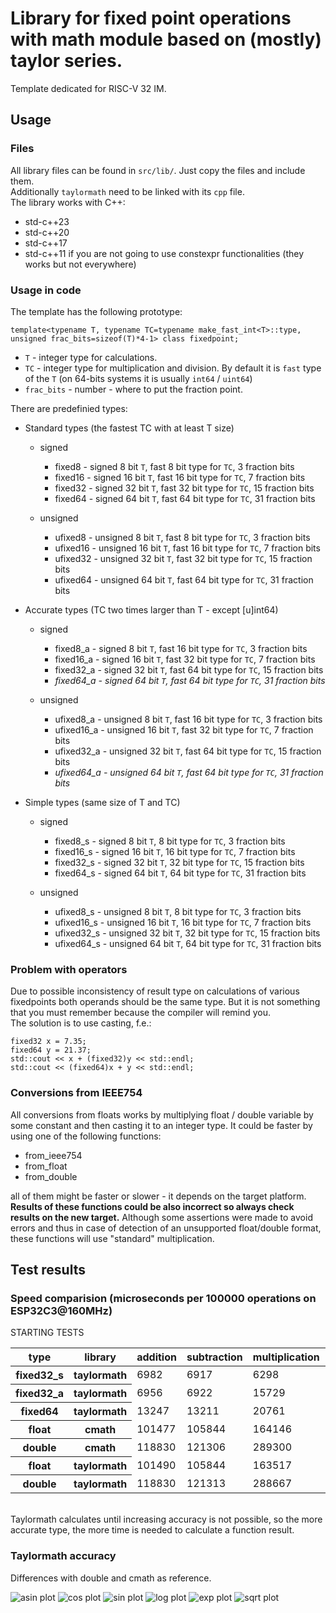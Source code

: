# Library for fixed point operations with math module based on (mostly) taylor series.

Template dedicated for RISC-V 32 IM.

## Usage

### Files

All library files can be found in `src/lib/`.
Just copy the files and include them.<br>
Additionally `taylormath` need to be linked with its `cpp` file.
<br>
The library works with C++:
* std-c++23
* std-c++20
* std-c++17
* std-c++11 if you are not going to use constexpr functionalities (they works but not everywhere)

### Usage in code

The template has the following prototype:
~~~
template<typename T, typename TC=typename make_fast_int<T>::type, unsigned frac_bits=sizeof(T)*4-1> class fixedpoint;
~~~

* `T` - integer type for calculations.
* `TC` - integer type for multiplication and division. By default it is `fast` type of the `T` (on 64-bits systems it is usually `int64` / `uint64`)
* `frac_bits` - number - where to put the fraction point.

There are predefinied types:

* Standard types (the fastest TC with at least T size)

    * signed

        * fixed8 - signed 8 bit `T`, fast 8 bit type for `TC`, 3 fraction bits
        * fixed16 - signed 16 bit `T`, fast 16 bit type for `TC`, 7 fraction bits
        * fixed32 - signed 32 bit `T`, fast 32 bit type for `TC`, 15 fraction bits
        * fixed64 - signed 64 bit `T`, fast 64 bit type for `TC`, 31 fraction bits

    * unsigned

        * ufixed8 - unsigned 8 bit `T`, fast 8 bit type for `TC`, 3 fraction bits
        * ufixed16 - unsigned 16 bit `T`, fast 16 bit type for `TC`, 7 fraction bits
        * ufixed32 - unsigned 32 bit `T`, fast 32 bit type for `TC`, 15 fraction bits
        * ufixed64 - unsigned 64 bit `T`, fast 64 bit type for `TC`, 31 fraction bits

* Accurate types (TC two times larger than T - except [u]int64)

    * signed

        * fixed8_a - signed 8 bit `T`, fast 16 bit type for `TC`, 3 fraction bits
        * fixed16_a - signed 16 bit `T`, fast 32 bit type for `TC`, 7 fraction bits
        * fixed32_a - signed 32 bit `T`, fast 64 bit type for `TC`, 15 fraction bits
        * *fixed64_a - signed 64 bit `T`, fast 64 bit type for `TC`, 31 fraction bits*

    * unsigned

        * ufixed8_a - unsigned 8 bit `T`, fast 16 bit type for `TC`, 3 fraction bits
        * ufixed16_a - unsigned 16 bit `T`, fast 32 bit type for `TC`, 7 fraction bits
        * ufixed32_a - unsigned 32 bit `T`, fast 64 bit type for `TC`, 15 fraction bits
        * *ufixed64_a - unsigned 64 bit `T`, fast 64 bit type for `TC`, 31 fraction bits*

* Simple types (same size of T and TC)

    * signed

        * fixed8_s - signed 8 bit `T`, 8 bit type for `TC`, 3 fraction bits
        * fixed16_s - signed 16 bit `T`, 16 bit type for `TC`, 7 fraction bits
        * fixed32_s - signed 32 bit `T`, 32 bit type for `TC`, 15 fraction bits
        * fixed64_s - signed 64 bit `T`, 64 bit type for `TC`, 31 fraction bits

    * unsigned

        * ufixed8_s - unsigned 8 bit `T`, 8 bit type for `TC`, 3 fraction bits
        * ufixed16_s - unsigned 16 bit `T`, 16 bit type for `TC`, 7 fraction bits
        * ufixed32_s - unsigned 32 bit `T`, 32 bit type for `TC`, 15 fraction bits
        * ufixed64_s - unsigned 64 bit `T`, 64 bit type for `TC`, 31 fraction bits

### Problem with operators

Due to possible inconsistency of result type on calculations of various fixedpoints both operands should be the same type. But it is not something that you must remember because the compiler will remind you.<br>
The solution is to use casting, f.e.: 
~~~
fixed32 x = 7.35;
fixed64 y = 21.37;
std::cout << x + (fixed32)y << std::endl;
std::cout << (fixed64)x + y << std::endl;
~~~

### Conversions from IEEE754
All conversions from floats works by multiplying float / double variable by some constant and then casting it to an integer type. It could be faster by using one of the following functions:

* from_ieee754
* from_float
* from_double

all of them might be faster or slower - it depends on the target platform. **Results of these functions could be also incorrect so always check results on the new target.** Although some assertions were made to avoid errors and thus in case of detection of an unsupported float/double format, these functions will use "standard" multiplication.


## Test results

### Speed comparision (microseconds per 100000 operations on ESP32C3@160MHz)

STARTING TESTS

<table><thead><tr><th>type</th><th>library</th><th>addition</th><th>subtraction</th><th>multiplication</th><th>division</th><th>sin</th><th>sqrt</th><th>asin</th><th>log</th><th>exp</th></tr></thead><tbody>
<tr><th>fixed32_s</th><th>taylormath</th><td>6982</td><td>6917</td><td>6298</td><td>61652</td><td>189845</td><td>85509</td><td>113827</td><td>360010</td><td>300977</td>

</tr>
<tr><th>fixed32_a</th><th>taylormath</th><td>6956</td><td>6922</td><td>15729</td><td>201253</td><td>303803</td><td>254862</td><td>170733</td><td>861728</td><td>397566</td>

</tr>
<tr><th>fixed64</th><th>taylormath</th><td>13247</td><td>13211</td><td>20761</td><td>206308</td><td>835902</td><td>399448</td><td>396151</td><td>2217824</td><td>1437792</td>

</tr>
<tr><th>float</th><th>cmath</th><td>101477</td><td>105844</td><td>164146</td><td>254705</td><td>2025247</td><td>344892</td><td>535360</td><td>1527857</td><td>2016053</td>

</tr>
<tr><th>double</th><th>cmath</th><td>118830</td><td>121306</td><td>289300</td><td>495248</td><td>3026929</td><td>614699</td><td>843223</td><td>2339121</td><td>2996070</td>

</tr>
<tr><th>float</th><th>taylormath</th><td>101490</td><td>105844</td><td>163517</td><td>255330</td><td>2686019</td><td>1839398</td><td>1434164</td><td>8438956</td><td>4190184</td>

</tr>
<tr><th>double</th><th>taylormath</th><td>118830</td><td>121313</td><td>288667</td><td>494616</td><td>5820614</td><td>8243824</td><td>7006465</td><td>34110313</td><td>10240876</td>

</tr>
</tbody></table>

<br>
Taylormath calculates until increasing accuracy is not possible, so the more accurate type, the more time is needed to calculate a function result.

### Taylormath accuracy 

Differences with double and cmath as reference.<br>

![asin plot](plots/plot_asin.png)
![cos plot](plots/plot_cos.png)
![sin plot](plots/plot_sin.png)
![log plot](plots/plot_log.png)
![exp plot](plots/plot_exp.png)
![sqrt plot](plots/plot_sqrt.png)
